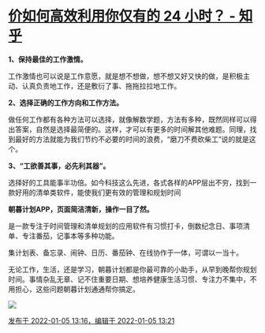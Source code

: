 # [价如何高效利用你仅有的 24 小时？ - 知乎](https://www.zhihu.com/question/491780058/answer/2298515199)

**1、保持最佳的工作激情。**

工作激情也可以说是工作意愿，就是想不想做，想不想又好又快的做，是积极主动、认真负责地工作，还是敷衍了事、拖拖拉拉地工作。

**2、选择正确的工作方向和工作方法。**

做任何工作都有各种方法可以选择，就像解数学题，方法有多种，既然同样可以得出答案，自然是选择最简便的。这样，才可以有更多的时间解其他难题。同理，找到最好的方法就能为我们节约不必要的时间的浪费，“磨刀不费砍柴工”说的就是这个。

**3、“工欲善其事，必先利其器”。**

选择好的工具能事半功倍。如今科技这么先进，各式各样的APP层出不穷，找到一款好用的清单类软件，能使我们更有效的管理和规划时间

**朝暮计划APP，页面简洁清新，操作一目了然。**

是一款专注于时间管理和清单规划的应用软件有习惯打卡，倒数纪念日、事项清单、专注番茄，记事本等多种功能。

集计划表、备忘录、闹钟、日历、番茄钟、在线协作于一体，可谓以一当十。

无论工作，生活，还是学习，朝暮计划都是你最可靠的小助手，从早到晚帮你规划时间。事情杂乱无章、记不住重要日期、想培养健康生活习惯、专注力不集中，不用担心，这些问题朝暮计划通通帮你搞定。

![](https://pic3.zhimg.com/50/v2-c3e64f35d306bf7c686f8ec0f29e8978_720w.jpg?source=1940ef5c)

[发布于 2022-01-05 13:16，编辑于 2022-01-05 13:21](https://www.zhihu.com/question/491780058/answer/2298515199)
